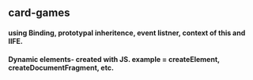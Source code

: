 ## card-games

#### using Binding, prototypal inheritence, event listner, context of this and IIFE.

#### Dynamic elements- created with JS. example = createElement, createDocumentFragment, etc.


